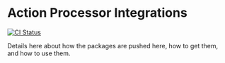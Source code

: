 # Action Processor Integrations

[![CI Status](https://github.com/intenthq/action-processor-integrations/workflows/CI/badge.svg)](https://github.com/intenthq/action-processor-integrations/actions?query=workflow%3ACI)

Details here about how the packages are pushed here, how to get them, and how to use them.
